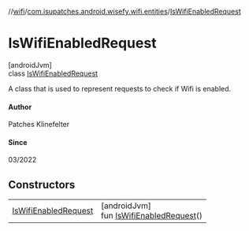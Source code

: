 //[wifi](../../../index.md)/[com.isupatches.android.wisefy.wifi.entities](../index.md)/[IsWifiEnabledRequest](index.md)

# IsWifiEnabledRequest

[androidJvm]\
class [IsWifiEnabledRequest](index.md)

A class that is used to represent requests to check if Wifi is enabled.

#### Author

Patches Klinefelter

#### Since

03/2022

## Constructors

| | |
|---|---|
| [IsWifiEnabledRequest](-is-wifi-enabled-request.md) | [androidJvm]<br>fun [IsWifiEnabledRequest](-is-wifi-enabled-request.md)() |
